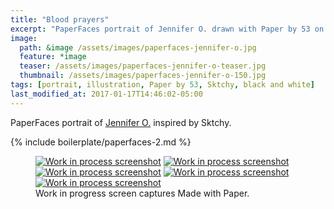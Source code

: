 ```yaml
---
title: "Blood prayers"
excerpt: "PaperFaces portrait of Jennifer O. drawn with Paper by 53 on an iPad."
image: 
  path: &image /assets/images/paperfaces-jennifer-o.jpg 
  feature: *image
  teaser: /assets/images/paperfaces-jennifer-o-teaser.jpg
  thumbnail: /assets/images/paperfaces-jennifer-o-150.jpg
tags: [portrait, illustration, Paper by 53, Sktchy, black and white]
last_modified_at: 2017-01-17T14:46:02-05:00
---
```


PaperFaces portrait of [Jennifer O.](http://sktchy.com/nIj9DH) inspired by Sktchy.

{% include boilerplate/paperfaces-2.md %}

<figure class="third">
	<a href="{{ site.url }}/assets/images/paperfaces-jennifer-o-process-1-lg.jpg"><img src="{{ site.url }}/assets/images/paperfaces-jennifer-o-process-1-600.jpg" alt="Work in process screenshot"></a>
	<a href="{{ site.url }}/assets/images/paperfaces-jennifer-o-process-2-lg.jpg"><img src="{{ site.url }}/assets/images/paperfaces-jennifer-o-process-2-600.jpg" alt="Work in process screenshot"></a>
	<a href="{{ site.url }}/assets/images/paperfaces-jennifer-o-process-3-lg.jpg"><img src="{{ site.url }}/assets/images/paperfaces-jennifer-o-process-3-600.jpg" alt="Work in process screenshot"></a>
	<a href="{{ site.url }}/assets/images/paperfaces-jennifer-o-process-4-lg.jpg"><img src="{{ site.url }}/assets/images/paperfaces-jennifer-o-process-4-600.jpg" alt="Work in process screenshot"></a>
	<a href="{{ site.url }}/assets/images/paperfaces-jennifer-o-process-5-lg.jpg"><img src="{{ site.url }}/assets/images/paperfaces-jennifer-o-process-5-600.jpg" alt="Work in process screenshot"></a>
	<figcaption>Work in progress screen captures Made with Paper.</figcaption>
</figure>
